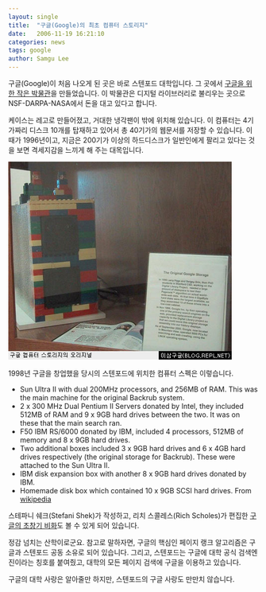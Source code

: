 ```yaml
---
layout: single
title:  "구글(Google)의 최초 컴퓨터 스토리지"
date:   2006-11-19 16:21:10
categories: news
tags: google
author: Samgu Lee
---
```

구글(Google)이 처음 나오게 된 곳은 바로 스텐포드 대학입니다. 그 곳에서 [구글을 위한 작은 박물관](http://infolab.stanford.edu/pub/voy/museum/pictures/display/0-4-Google.htm)을 만들었습니다. 이 박물관은 디지털 라이브러리로 불리우는 곳으로 NSF-DARPA-NASA에서 돈을 대고 있다고 합니다.

케이스는 레고로 만들어졌고, 거대한 냉각팬이 밖에 위치해 있습니다. 이 컴퓨터는 4기가짜리 디스크 10개를 탑재하고 있어서 총 40기가의 웹문서를 저장할 수 있습니다. 이 때가 1996년이고, 지금은 200기가 이상의 하드디스크가 일반인에게 팔리고 있다는 것을 보면 격세지감을 느끼게 해 주는 대목입니다.

![구글의 컴퓨터 스토리지 오리지널](/assets/original_google.jpg)

1998년 구글을 창업했을 당시의 스텐포드에 위치한 컴퓨터 스펙은 이렇습니다.

* Sun Ultra II with dual 200MHz processors, and 256MB of RAM. This was the main machine for the original Backrub system.
* 2 x 300 MHz Dual Pentium II Servers donated by Intel, they included 512MB of RAM and 9 x 9GB hard drives between the two. It was on these that the main search ran.
* F50 IBM RS/6000 donated by IBM, included 4 processors, 512MB of memory and 8 x 9GB hard drives.
* Two additional boxes included 3 x 9GB hard drives and 6 x 4GB hard drives respectively (the original storage for Backrub). These were attached to the Sun Ultra II.
* IBM disk expansion box with another 8 x 9GB hard drives donated by IBM.
* Homemade disk box which contained 10 x 9GB SCSI hard drives.
From [wikipedia](http://en.wikipedia.org/wiki/Google_platform)

스테파니 쉐크(Stefani Shek)가 작성하고, 리치 스콜레스(Rich Scholes)가 편집한 [구글의 초창기 비화](http://infolab.stanford.edu/pub/voy/museum/google.htm)도 볼 수 있게 되어 있습니다.

정감 넘치는 산학이로군요. 참고로 말하자면, 구글의 핵심인 페이지 랭크 알고리즘은 구글과 스텐포드 공동 소유로 되어 있습니다. 그리고, 스텐포드는 구글에 대학 공식 검색엔진이라는 칭호를 붙여줬고, 대학의 모든 페이지 검색에 구글을 이용하고 있습니다.

구글의 대학 사랑은 알아줄만 하지만, 스텐포드의 구글 사랑도 만만치 않습니다.
